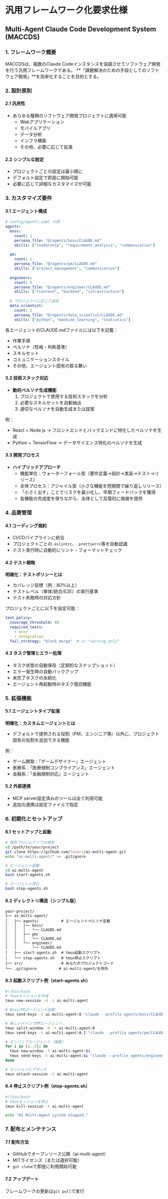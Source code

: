 # 汎用フレームワーク化要求仕様
## Multi-Agent Claude Code Development System (MACCDS)

### 1. フレームワーク概要

MACCDSは、複数のClaude Codeインスタンスを協調させてソフトウェア開発を行う汎用フレームワークである。
**「課題解決のための手段としてのソフトウェア開発」**を効率化することを目的とする。

### 2. 設計原則

#### 2.1 汎用性
- あらゆる種類のソフトウェア開発プロジェクトに適用可能
  - Webアプリケーション
  - モバイルアプリ
  - データ分析
  - インフラ構築
  - その他、必要に応じて拡張

#### 2.2 シンプルな設定
- プロジェクトごとの設定は最小限に
- デフォルト設定で即座に開始可能
- 必要に応じて詳細なカスタマイズが可能

### 3. カスタマイズ要件

#### 3.1 エージェント構成
```yaml
# config/agents.yaml の例
agents:
  boss:
    count: 1
    persona_file: "@/agents/boss/CLAUDE.md"
    skills: ["leadership", "requirement_analysis", "communication"]
    
  pm:
    count: 1
    persona_file: "@/agents/pm/CLAUDE.md"
    skills: ["project_management", "communication"]
  
  engineers:
    count: 5
    persona_file: "@/agents/engineer/CLAUDE.md"
    skills: ["frontend", "backend", "infrastructure"]
    
  # プロジェクトに応じて追加
  data_scientist:
    count: 2
    persona_file: "@/agents/data_scientist/CLAUDE.md"
    skills: ["python", "machine_learning", "statistics"]
```

各エージェントのCLAUDE.mdファイルには以下を記載：
- 作業手順
- ペルソナ（性格・判断基準）
- スキルセット
- コミュニケーションスタイル
- その他、エージェント固有の振る舞い

#### 3.2 技術スタック対応
- **動的ペルソナ生成機能**
  1. プロジェクトで使用する技術スタックを分析
  2. 必要なスキルセットを自動抽出
  3. 適切なペルソナを自動生成または提案
  
例：
- React + Node.js → フロントエンドとバックエンドに特化したペルソナを生成
- Python + TensorFlow → データサイエンス特化のペルソナを生成

#### 3.3 開発プロセス
- **ハイブリッドアプローチ**
  - 機能単位：ウォーターフォール型（要件定義→設計→実装→テスト→リリース）
  - 全体プロセス：アジャイル型（小さな機能を短期間で繰り返しリリース）
  - 「小さく出す」ことでリスクを最小化し、早期フィードバックを獲得
  - 各機能の完成度を保ちながら、全体として反復的に価値を提供

### 4. 品質管理

#### 4.1 コーディング規約
- CI/CDパイプラインに統合
- プロジェクトごとの`.eslintrc`、`.prettierrc`等を自動認識
- テスト実行時に自動的にリント・フォーマットチェック

#### 4.2 テスト戦略
**明確化：テストポリシーとは**
- カバレッジ目標（例：80%以上）
- テストレベル（単体/統合/E2E）の実行基準
- テスト失敗時の対応方針

プロジェクトごとに以下を設定可能：
```yaml
test_policy:
  coverage_threshold: 80
  required_tests:
    - unit
    - integration
  fail_strategy: "block_merge"  # or "warning_only"
```

#### 4.3 タスク管理とエラー処理
- タスク状態の自動保存（定期的なスナップショット）
- エラー発生時の自動バックアップ
- 未完了タスクの永続化
- エージェント再起動時のタスク復旧機能

### 5. 拡張機能

#### 5.1 エージェントタイプ拡張
**明確化：カスタムエージェントとは**
- デフォルトで提供される役割（PM、エンジニア等）以外に、プロジェクト固有の役割を追加できる機能

例：
- ゲーム開発：「ゲームデザイナー」エージェント
- 医療系：「医療規制コンプライアンス」エージェント
- 金融系：「金融規制対応」エージェント

#### 5.2 外部連携
- MCP server設定済みのツールは全て利用可能
- 追加の連携は設定ファイルで指定


### 6. 初期化とセットアップ

#### 6.1 セットアップと起動
```bash
# 既存プロジェクトでの使用
cd /path/to/your/project
git clone https://github.com/[user]/ai-multi-agent.git
echo "ai-multi-agent/" >> .gitignore

# エージェント起動
cd ai-multi-agent
bash start-agents.sh

# エージェント停止
bash stop-agents.sh
```

#### 6.2 ディレクトリ構造（シンプル版）
```
your-project/
├── ai-multi-agent/              
│   ├── agents/          # エージェントペルソナ定義
│   │   ├── boss/
│   │   │   └── CLAUDE.md
│   │   ├── pm/
│   │   │   └── CLAUDE.md
│   │   └── engineer/
│   │       └── CLAUDE.md
│   ├── start-agents.sh  # tmux起動スクリプト
│   └── stop-agents.sh   # tmux停止スクリプト
├── src/                 # あなたのプロジェクトコード
└── .gitignore          # ai-multi-agent/を除外
```

#### 6.3 起動スクリプト例（start-agents.sh）
```bash
#!/bin/bash
# tmuxセッションを作成
tmux new-session -d -s ai-multi-agent

# Boss/POエージェント起動
tmux send-keys -t ai-multi-agent:0 "claude --profile agents/boss/CLAUDE.md" C-m

# 新しいペインでPMエージェント
tmux split-window -h -t ai-multi-agent:0
tmux send-keys -t ai-multi-agent:0.1 "claude --profile agents/pm/CLAUDE.md" C-m

# エンジニアエージェント（複数）
for i in {1..5}; do
  tmux new-window -t ai-multi-agent:$i
  tmux send-keys -t ai-multi-agent:$i "claude --profile agents/engineer/CLAUDE.md" C-m
done

# セッションにアタッチ
tmux attach-session -t ai-multi-agent
```

#### 6.4 停止スクリプト例（stop-agents.sh）
```bash
#!/bin/bash
# tmuxセッションを停止
tmux kill-session -t ai-multi-agent

echo "AI Multi-Agent system stopped."
```

### 7. 配布とメンテナンス

#### 7.1 配布方法
- GitHubでオープンソース公開（ai-multi-agent）
- MITライセンス（または選択可能）
- `git clone`で即座に利用開始可能

#### 7.2 アップデート
フレームワークの更新は`git pull`で実行

